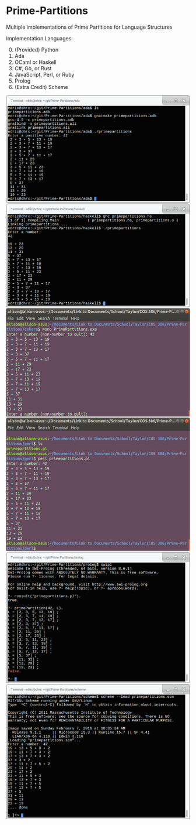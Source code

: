 # Prime-Partitions
Multiple implementations of Prime Partitions for Language Structures

Implementation Languages:

0. (Provided) Python
1. Ada
2. OCaml or Haskell
3. C#, Go, or Rust
4. JavaScript, Perl, or Ruby
5. Prolog
6. (Extra Credit) Scheme

<p align="center">
<img src="/ada/Screenshot.png?raw=true" alt="ada screenshot." title="ada screenshot"><br>
<img src="/haskell/Screenshot.png?raw=true" alt="haskell screenshot." title="haskell screenshot"><br>
<img src="/csharp/Screenshot.png?raw=true" alt="csharp screenshot." title="csharp screenshot"><br>
<img src="/perl/Screenshot.png?raw=true" alt="perl screenshot." title="perl screenshot"><br>
<img src="/prolog/Screenshot.png?raw=true" alt="prolog screenshot." title="prolog screenshot"><br>
<img src="/scheme/Screenshot.png?raw=true" alt="scheme screenshot." title="scheme screenshot"><br>
</p>
